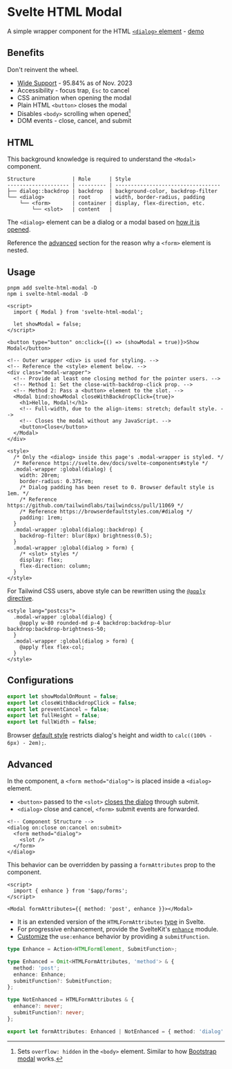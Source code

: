 # Svelte HTML Modal

A simple wrapper component for the HTML [`<dialog>` element] - [demo]

[`<dialog>` element]: https://developer.mozilla.org/en-US/docs/Web/API/HTMLDialogElement
[demo]: https://svelte.dev/repl/7ffaea50f0c0466ea2b4be8e0aee20dd?version=4.2.3

## Benefits

Don't reinvent the wheel.

- [Wide Support](https://caniuse.com/dialog) - 95.84% as of Nov. 2023
- Accessibility - focus trap, `Esc` to cancel
- CSS animation when opening the modal
- Plain HTML `<button>` closes the modal
- Disables `<body>` scrolling when opened[^overflow]
- DOM events - close, cancel, and submit

[^overflow]: Sets `overflow: hidden` in the `<body>` element. Similar to how [Bootstrap modal] works.

[Bootstrap modal]: https://getbootstrap.com/docs/5.3/components/modal/#how-it-works

## HTML

This background knowledge is required to understand the `<Modal>` component.

```
Structure            | Role      | Style
-------------------- | --------- | ----------------------------------
├── dialog::backdrop | backdrop  | background-color, backdrop-filter
└── <dialog>         | root      | width, border-radius, padding
    └── <form>       | container | display, flex-direction, etc.
        └── <slot>   | content   |
```

The `<dialog>` element can be a dialog or a modal based on [how it is opened].

[how it is opened]: https://developer.mozilla.org/en-US/docs/Web/API/HTMLDialogElement/showModal

Reference the [advanced](#advanced) section for the reason why a `<form>` element is nested.

## Usage

```
pnpm add svelte-html-modal -D
npm i svelte-html-modal -D
```

```svelte
<script>
  import { Modal } from 'svelte-html-modal';

  let showModal = false;
</script>

<button type="button" on:click={() => (showModal = true)}>Show Modal</button>

<!-- Outer wrapper <div> is used for styling. -->
<!-- Reference the <style> element below. -->
<div class="modal-wrapper">
  <!-- Provide at least one closing method for the pointer users. -->
  <!-- Method 1: Set the close-with-backdrop-click prop. -->
  <!-- Method 2: Pass a <button> element to the slot. -->
  <Modal bind:showModal closeWithBackdropClick={true}>
    <h1>Hello, Modal!</h1>
    <!-- Full-width, due to the align-items: stretch; default style. -->
    <!-- Closes the modal without any JavaScript. -->
    <button>Close</button>
  </Modal>
</div>

<style>
  /* Only the <dialog> inside this page's .modal-wrapper is styled. */
  /* Reference https://svelte.dev/docs/svelte-components#style */
  .modal-wrapper :global(dialog) {
    width: 20rem;
    border-radius: 0.375rem;
    /* Dialog padding has been reset to 0. Browser default style is 1em. */
    /* Reference https://github.com/tailwindlabs/tailwindcss/pull/11069 */
    /* Reference https://browserdefaultstyles.com/#dialog */
    padding: 1rem;
  }
  .modal-wrapper :global(dialog::backdrop) {
    backdrop-filter: blur(8px) brightness(0.5);
  }
  .modal-wrapper :global(dialog > form) {
    /* <slot> styles */
    display: flex;
    flex-direction: column;
  }
</style>
```

For Tailwind CSS users, above style can be rewritten using the [`@apply` directive].

[`@apply` directive]: https://tailwindcss.com/docs/reusing-styles#extracting-classes-with-apply

```svelte
<style lang="postcss">
  .modal-wrapper :global(dialog) {
    @apply w-80 rounded-md p-4 backdrop:backdrop-blur backdrop:backdrop-brightness-50;
  }
  .modal-wrapper :global(dialog > form) {
    @apply flex flex-col;
  }
</style>
```

## Configurations

```ts
export let showModalOnMount = false;
export let closeWithBackdropClick = false;
export let preventCancel = false;
export let fullHeight = false;
export let fullWidth = false;
```

Browser [default style] restricts dialog's height and width to `calc((100% - 6px) - 2em);`.

[default style]: /docs/user-agent

## Advanced

In the component, a `<form method="dialog">` is placed inside a `<dialog>` element.

- `<button>` passed to the `<slot>` [closes the dialog] through submit.
- `<dialog>` close and cancel, `<form>` submit events are forwarded.

[closes the dialog]: https://developer.mozilla.org/en-US/docs/Web/HTML/Element/form#method

```svelte
<!-- Component Structure -->
<dialog on:close on:cancel on:submit>
  <form method="dialog">
    <slot />
  </form>
</dialog>
```

This behavior can be overridden by passing a `formAttributes` prop to the component.

```svelte
<script>
  import { enhance } from '$app/forms';
</script>

<Modal formAttributes={{ method: 'post', enhance }}></Modal>
```

- It is an extended version of the `HTMLFormAttributes` [type] in Svelte.
- For progressive enhancement, provide the SvelteKit's [`enhance`] module.
- [Customize] the `use:enhance` behavior by providing a `submitFunction`.

[type]: https://github.com/sveltejs/svelte/blob/main/packages/svelte/elements.d.ts
[`enhance`]: https://kit.svelte.dev/docs/modules#$app-forms-enhance
[customize]: https://kit.svelte.dev/docs/form-actions#progressive-enhancement-customising-use-enhance

```ts
type Enhance = Action<HTMLFormElement, SubmitFunction>;

type Enhanced = Omit<HTMLFormAttributes, 'method'> & {
  method: 'post';
  enhance: Enhance;
  submitFunction?: SubmitFunction;
};

type NotEnhanced = HTMLFormAttributes & {
  enhance?: never;
  submitFunction?: never;
};

export let formAttributes: Enhanced | NotEnhanced = { method: 'dialog' };
```
